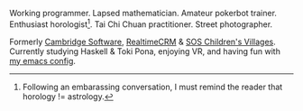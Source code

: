 Working programmer. Lapsed mathematician. Amateur pokerbot trainer. Enthusiast horologist[^1]. Tai Chi Chuan practitioner. Street photographer.

Formerly [Cambridge Software](http://cambridgesoftware.co.uk), [RealtimeCRM](https://realtimecrm.co.uk) & [SOS Children's Villages](https://www.soschildrensvillages.org.uk). Currently studying Haskell & Toki Pona, enjoying VR, and having fun with [my emacs config](/blog/my-emacs-config/).

[^1]: Following an embarassing conversation, I must remind the reader that horology != astrology.
